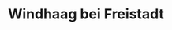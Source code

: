 ---
title: Windhaag bei Freistadt
url: /windhaag-bei-freistadt/
latitude: 48.585
longitude: 14.56
---